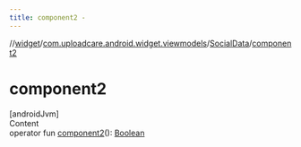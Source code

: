 ```yaml
---
title: component2 -
---
```

//[widget](../../index.md)/[com.uploadcare.android.widget.viewmodels](../index.md)/[SocialData](index.md)/[component2](component2.md)



# component2  
[androidJvm]  
Content  
operator fun [component2](component2.md)(): [Boolean](https://kotlinlang.org/api/latest/jvm/stdlib/kotlin/-boolean/index.html)  



